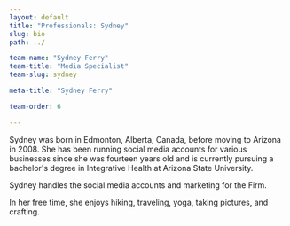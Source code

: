 ```yaml
---
layout: default
title: "Professionals: Sydney"
slug: bio
path: ../

team-name: "Sydney Ferry" 
team-title: "Media Specialist"
team-slug: sydney

meta-title: "Sydney Ferry"

team-order: 6

---
```

<p>Sydney was born in Edmonton, Alberta, Canada, before moving to Arizona in 2008. She has been running social media accounts for various businesses since she was fourteen years old and is currently pursuing a bachelor's degree in Integrative Health at Arizona State University.</p>
<p>Sydney handles the social media accounts and marketing for the Firm.</p>
<p>In her free time, she enjoys hiking, traveling, yoga, taking pictures, and crafting.</p>